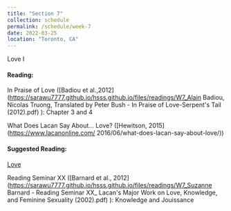```yaml
---
title: "Section 7"
collection: schedule
permalink: /schedule/week-7
date: 2022-03-25
location: "Toronto, CA"
---
```


Love I


#### Reading:

In Praise of Love ([Badiou et al.,2012](https://sarawu7777.github.io/hsss.github.io/files/readings/W7_Alain Badiou, Nicolas Truong, Translated by Peter Bush - In Praise of Love-Serpent's Tail (2012).pdf)
): Chapter 3 and 4

 What Does Lacan Say About... Love? ([Hewitson, 2015](https://www.lacanonline.com/ 2016/06/what-does-lacan-say-about-love/))

#### Suggested Reading:
 
[Love](https://nosubject.com/Love)

Reading Seminar XX ([Barnard et al., 2012](https://sarawu7777.github.io/hsss.github.io/files/readings/W7_Suzanne Barnard - Reading Seminar XX_ Lacan's Major Work on Love, Knowledge, and Feminine Sexuality (2002).pdf)
): Knowledge and Jouissance
